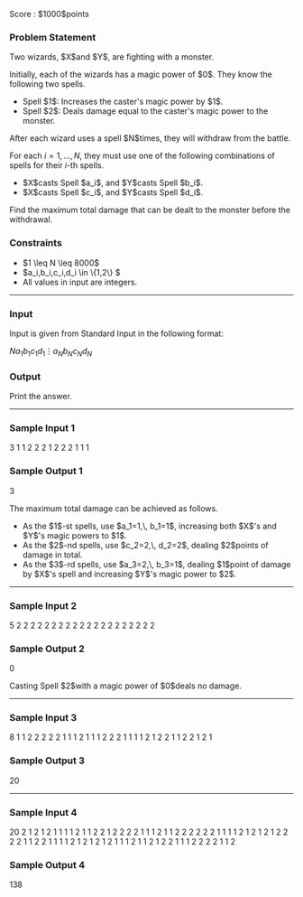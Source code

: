 
<div>

<span>

<span>

<p>
Score : $1000$points
</p>

<div>

<section>

### **Problem Statement**

<p>
Two wizards, $X$and $Y$, are fighting with a monster.
</p>

<p>
Initially, each of the wizards has a magic power of $0$. They know the following two spells.
</p>

<ul>

<li>
Spell $1$: Increases the caster's magic power by $1$.
</li>

<li>
Spell $2$: Deals damage equal to the caster's magic power to the monster.
</li>

</ul>

<p>
After each wizard uses a spell $N$times, they will withdraw from the battle.

For each $i=1, \ldots, N$, they must use one of the following combinations of spells for their $i$-th spells.
</p>

<ul>

<li>
$X$casts Spell $a_i$, and $Y$casts Spell $b_i$.
</li>

<li>
$X$casts Spell $c_i$, and $Y$casts Spell $d_i$.
</li>

</ul>

<p>
Find the maximum total damage that can be dealt to the monster before the withdrawal.
</p>

</section>

</div>

<div>

<section>

### **Constraints**

<ul>

<li>
$1 \leq N \leq 8000$
</li>

<li>
$a_i,b_i,c_i,d_i \in \{1,2\} $
</li>

<li>
All values in input are integers.
</li>

</ul>

</section>

</div>

---

<div>

<div>

<section>

### **Input**

<p>
Input is given from Standard Input in the following format:
</p>

<div>

$N$$a_1$$b_1$$c_1$$d_1$$\vdots$$a_N$$b_N$$c_N$$d_N$
</div>

</section>

</div>

<div>

<section>

### **Output**

<p>
Print the answer.
</p>

</section>

</div>

</div>

---

<div>

<section>

### **Sample Input 1**

<div>

3
1 1 2 2
2 1 2 2
2 1 1 1

</div>

</section>

</div>

<div>

<section>

### **Sample Output 1**

<div>

3

</div>

<p>
The maximum total damage can be achieved as follows.
</p>

<ul>

<li>
As the $1$-st spells, use $a_1=1,\, b_1=1$, increasing both $X$'s and $Y$'s magic powers to $1$.
</li>

<li>
As the $2$-nd spells, use $c_2=2,\, d_2=2$, dealing $2$points of damage in total.
</li>

<li>
As the $3$-rd spells, use $a_3=2,\, b_3=1$, dealing $1$point of damage by $X$'s spell and increasing $Y$'s magic power to $2$.
</li>

</ul>

</section>

</div>

---

<div>

<section>

### **Sample Input 2**

<div>

5
2 2 2 2
2 2 2 2
2 2 2 2
2 2 2 2
2 2 2 2

</div>

</section>

</div>

<div>

<section>

### **Sample Output 2**

<div>

0

</div>

<p>
Casting Spell $2$with a magic power of $0$deals no damage.
</p>

</section>

</div>

---

<div>

<section>

### **Sample Input 3**

<div>

8
1 1 2 2
2 2 2 1
1 1 2 1
1 1 2 2
2 1 1 1
1 2 1 2
2 1 1 2
2 1 2 1

</div>

</section>

</div>

<div>

<section>

### **Sample Output 3**

<div>

20

</div>

</section>

</div>

---

<div>

<section>

### **Sample Input 4**

<div>

20
2 1 2 1
2 1 1 1
1 2 1 1
2 2 1 2
2 2 2 1
1 1 2 1
1 2 2 2
2 2 2 1
1 1 1 2
1 2 1 2
1 2 2 2
2 1 1 2
2 1 1 1
1 2 1 2
1 2 1 2
1 1 1 2
1 1 2 1
2 2 1 1
1 2 2 2
2 1 1 2

</div>

</section>

</div>

<div>

<section>

### **Sample Output 4**

<div>

138

</div>

</section>

</div>

</span>

</span>

</div>
